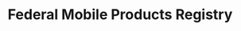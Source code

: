---
# This topic lives at
# https://digital.gov/topics/federal-mobile-products-registry

# Topic Title
title: "Federal Mobile Products Registry"

# description — keep it short and clear
summary: ""

# Weight
weight: 1

# For more information on managing topics,
# see https://github.com/GSA/digitalgov.gov/wiki/topics
---